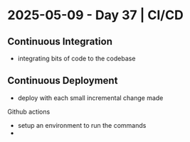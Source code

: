# 2025-05-09 - Day 37 | CI/CD
## Continuous Integration
- integrating bits of code to the codebase
## Continuous Deployment
- deploy with each small incremental change made

Github actions
- setup an environment to run the commands
- 